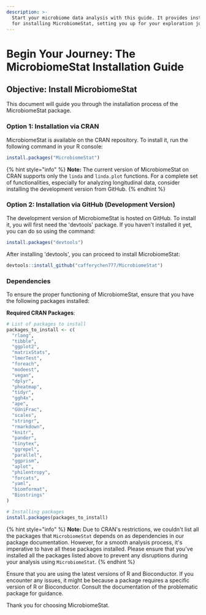 ```yaml
---
description: >-
  Start your microbiome data analysis with this guide. It provides instructions
  for installing MicrobiomeStat, setting you up for your exploration journey.
---
```


# Begin Your Journey: The MicrobiomeStat Installation Guide

## Objective: Install MicrobiomeStat

This document will guide you through the installation process of the MicrobiomeStat package.

### Option 1: Installation via CRAN

MicrobiomeStat is available on the CRAN repository. To install it, run the following command in your R console:

```R
install.packages("MicrobiomeStat")
```

{% hint style="info" %}
**Note:** The current version of MicrobiomeStat on CRAN supports only the `linda` and `linda.plot` functions. For a complete set of functionalities, especially for analyzing longitudinal data, consider installing the development version from GitHub.
{% endhint %}

### Option 2: Installation via GitHub (Development Version)

The development version of MicrobiomeStat is hosted on GitHub. To install it, you will first need the 'devtools' package. If you haven't installed it yet, you can do so using the command:

```R
install.packages("devtools")
```

After installing 'devtools', you can proceed to install MicrobiomeStat:

```R
devtools::install_github("cafferychen777/MicrobiomeStat")
```

### Dependencies

To ensure the proper functioning of MicrobiomeStat, ensure that you have the following packages installed:

**Required CRAN Packages**:

```R
# List of packages to install
packages_to_install <- c(
  "rlang",
  "tibble",
  "ggplot2",
  "matrixStats",
  "lmerTest",
  "foreach",
  "modeest",
  "vegan",
  "dplyr",
  "pheatmap",
  "tidyr",
  "ggh4x",
  "ape",
  "GUniFrac",
  "scales",
  "stringr",
  "rmarkdown",
  "knitr",
  "pander",
  "tinytex",
  "ggrepel",
  "parallel",
  "ggprism",
  "aplot",
  "philentropy",
  "forcats",
  "yaml",
  "biomformat",
  "Biostrings"
)

# Installing packages
install.packages(packages_to_install)
```

{% hint style="info" %}
**Note:** Due to CRAN's restrictions, we couldn't list all the packages that `MicrobiomeStat` depends on as dependencies in our package documentation. However, for a smooth analysis process, it's imperative to have all these packages installed. Please ensure that you've installed all the packages listed above to prevent any disruptions during your analysis using `MicrobiomeStat`.
{% endhint %}

Ensure that you are using the latest versions of R and Bioconductor. If you encounter any issues, it might be because a package requires a specific version of R or Bioconductor. Consult the documentation of the problematic package for guidance.

Thank you for choosing MicrobiomeStat.
